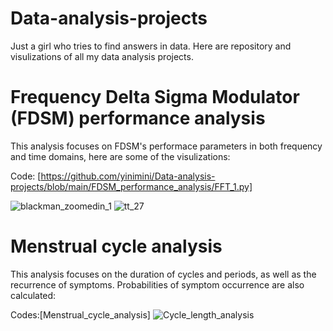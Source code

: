 # Data-analysis-projects
Just a girl who tries to find answers in data. Here are repository and visulizations of all my data analysis projects.

# Frequency Delta Sigma Modulator (FDSM) performance analysis
This analysis focuses on FDSM's performace parameters in both frequency and time domains, here are some of the visulizations:

Code: [https://github.com/yinimini/Data-analysis-projects/blob/main/FDSM_performance_analysis/FFT_1.py]

![blackman_zoomedin_1](https://github.com/yinimini/Data-analysis-projects/assets/32144515/dd2ee323-a03d-4541-849b-a2ca76be7249)
![tt_27](https://github.com/yinimini/Data-analysis-projects/assets/32144515/1c3139c0-5506-4b05-b050-2478a4bf39b8)

# Menstrual cycle analysis
This analysis focuses on the duration of cycles and periods, as well as the recurrence of symptoms. Probabilities of symptom occurrence are also calculated:

Codes:[Menstrual_cycle_analysis]
![Cycle_length_analysis](https://github.com/yinimini/Data-analysis-projects/assets/32144515/2a6e4681-1a51-4b51-951a-bb8181fa56b9)
